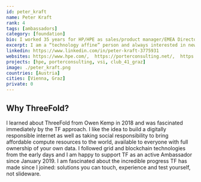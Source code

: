 ```yaml
---
id: peter_kraft
name: Peter Kraft
rank: 4
tags: [ambassadors]
category: [foundation]
bio: I worked 35 years for HP/HPE as sales/product manager/EMEA Director for Business Critical Server Business, last 10 years as EMEA Mission Critical Server Presales Manager, where I managed an EMEA team of presales specialists who nursed new technologies entering the market as well as managed mature technologies that faced declining business. I retired end of 2017, still eagerly following new technologies as I am an engineer with a Mechanical Engineering diploma from TU Graz, Austria. I am married, have 2 adult daughters, love computers and DIY repairs of any kind, my motorbike and Pilates and engage myself in charity clubs (Round Table, Club 41) since over 30 years.
excerpt: I am a “technology affine” person and always interested in new technologies and advances in IT technology, which I follow closely and try new solutions myself wherever possible.
linkedin: https://www.linkedin.com/in/peter-kraft-3775931
websites: https://www.hpe.com/,  https://porterconsulting.net/,  https://vmssoftware.com/, https://www.club41graz.at/
projects: [hpe, porterconsulting, vsi, club_41_graz]
image: ./peter_kraft.png
countries: [Austria]
cities: [Vienna, Graz]
private: 0
---
```


## Why ThreeFold?

I learned about ThreeFold from Owen Kemp in 2018 and was fascinated immediately by the TF approach. I like the idea to build a digitally responsible internet as well as taking social responsibility to bring affordable compute resources to the world, available to everyone with full ownership of your own data. I followed grid and blockchain technologies from the early days and I am happy to support TF as an active Ambassador since January 2019. I am fascinated about the incredible progress  TF has made since I joined: solutions you can touch, experience and test yourself, not slideware.